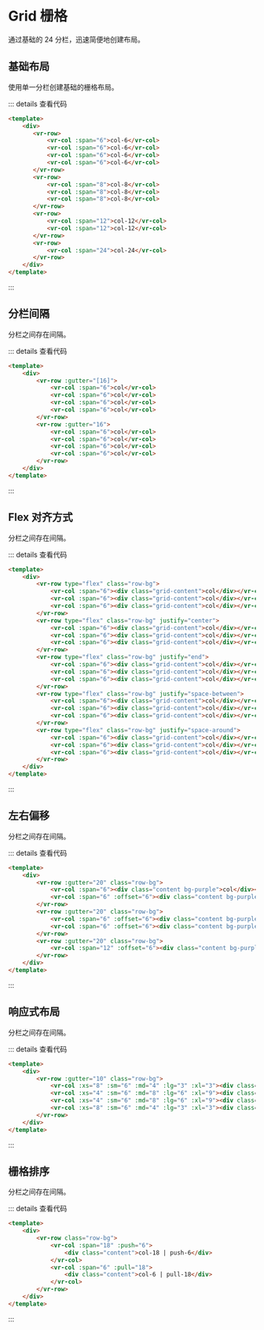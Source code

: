 # Grid 栅格
通过基础的 24 分栏，迅速简便地创建布局。

## 基础布局
使用单一分栏创建基础的栅格布局。

<ClientOnly>
<grid-demo-base></grid-demo-base>  
</ClientOnly>

::: details 查看代码
```html
<template>
    <div>
       <vr-row>
           <vr-col :span="6">col-6</vr-col>
           <vr-col :span="6">col-6</vr-col>
           <vr-col :span="6">col-6</vr-col>
           <vr-col :span="6">col-6</vr-col>
       </vr-row>
       <vr-row>
           <vr-col :span="8">col-8</vr-col>
           <vr-col :span="8">col-8</vr-col>
           <vr-col :span="8">col-8</vr-col>
       </vr-row>
       <vr-row>
           <vr-col :span="12">col-12</vr-col>
           <vr-col :span="12">col-12</vr-col>
       </vr-row>
       <vr-row>
           <vr-col :span="24">col-24</vr-col>
       </vr-row>
    </div>
</template>
```
:::

## 分栏间隔
分栏之间存在间隔。

<ClientOnly>
<grid-demo-gutter></grid-demo-gutter>  
</ClientOnly>

::: details 查看代码
```html
<template>
    <div>
        <vr-row :gutter="[16]">
            <vr-col :span="6">col</vr-col>
            <vr-col :span="6">col</vr-col>
            <vr-col :span="6">col</vr-col>
            <vr-col :span="6">col</vr-col>
        </vr-row>
        <vr-row :gutter="16">
            <vr-col :span="6">col</vr-col>
            <vr-col :span="6">col</vr-col>
            <vr-col :span="6">col</vr-col>
            <vr-col :span="6">col</vr-col>
        </vr-row>
    </div>
</template>
```
:::

## Flex 对齐方式
分栏之间存在间隔。

<ClientOnly>
<grid-demo-flex-align></grid-demo-flex-align>  
</ClientOnly>

::: details 查看代码
```html
<template>
    <div>
        <vr-row type="flex" class="row-bg">
            <vr-col :span="6"><div class="grid-content">col</div></vr-col>
            <vr-col :span="6"><div class="grid-content">col</div></vr-col>
            <vr-col :span="6"><div class="grid-content">col</div></vr-col>
        </vr-row>
        <vr-row type="flex" class="row-bg" justify="center">
            <vr-col :span="6"><div class="grid-content">col</div></vr-col>
            <vr-col :span="6"><div class="grid-content">col</div></vr-col>
            <vr-col :span="6"><div class="grid-content">col</div></vr-col>
        </vr-row>
        <vr-row type="flex" class="row-bg" justify="end">
            <vr-col :span="6"><div class="grid-content">col</div></vr-col>
            <vr-col :span="6"><div class="grid-content">col</div></vr-col>
            <vr-col :span="6"><div class="grid-content">col</div></vr-col>
        </vr-row>
        <vr-row type="flex" class="row-bg" justify="space-between">
            <vr-col :span="6"><div class="grid-content">col</div></vr-col>
            <vr-col :span="6"><div class="grid-content">col</div></vr-col>
            <vr-col :span="6"><div class="grid-content">col</div></vr-col>
        </vr-row>
        <vr-row type="flex" class="row-bg" justify="space-around">
            <vr-col :span="6"><div class="grid-content">col</div></vr-col>
            <vr-col :span="6"><div class="grid-content">col</div></vr-col>
            <vr-col :span="6"><div class="grid-content">col</div></vr-col>
        </vr-row>
    </div>
</template>
```
:::

## 左右偏移
分栏之间存在间隔。

<ClientOnly>
<grid-demo-offset></grid-demo-offset>  
</ClientOnly>

::: details 查看代码
```html
<template>
    <div>
        <vr-row :gutter="20" class="row-bg">
            <vr-col :span="6"><div class="content bg-purple">col</div></vr-col>
            <vr-col :span="6" :offset="6"><div class="content bg-purple">col</div></vr-col>
        </vr-row>
        <vr-row :gutter="20" class="row-bg">
            <vr-col :span="6" :offset="6"><div class="content bg-purple">col</div></vr-col>
            <vr-col :span="6" :offset="6"><div class="content bg-purple">col</div></vr-col>
        </vr-row>
        <vr-row :gutter="20" class="row-bg">
            <vr-col :span="12" :offset="6"><div class="content bg-purple">col</div></vr-col>
        </vr-row>
    </div>
</template>
```
:::

## 响应式布局
分栏之间存在间隔。

<ClientOnly>
<grid-demo-bootstrap></grid-demo-bootstrap>  
</ClientOnly>

::: details 查看代码
```html
<template>
    <div>
        <vr-row :gutter="10" class="row-bg">
            <vr-col :xs="8" :sm="6" :md="4" :lg="3" :xl="3"><div class="content">col</div></vr-col>
            <vr-col :xs="4" :sm="6" :md="8" :lg="6" :xl="9"><div class="content">col</div></vr-col>
            <vr-col :xs="4" :sm="6" :md="8" :lg="6" :xl="9"><div class="content">col</div></vr-col>
            <vr-col :xs="8" :sm="6" :md="4" :lg="3" :xl="3"><div class="content">col</div></vr-col>
        </vr-row>
    </div>
</template>
```
:::

## 栅格排序
分栏之间存在间隔。

<ClientOnly>
<grid-demo-pull-push></grid-demo-pull-push>  
</ClientOnly>

::: details 查看代码
```html
<template>
    <div>
        <vr-row class="row-bg">
            <vr-col :span="18" :push="6">
                <div class="content">col-18 | push-6</div>
            </vr-col>
            <vr-col :span="6" :pull="18">
                <div class="content">col-6 | pull-18</div>
            </vr-col>
        </vr-row>
    </div>
</template>
```
:::